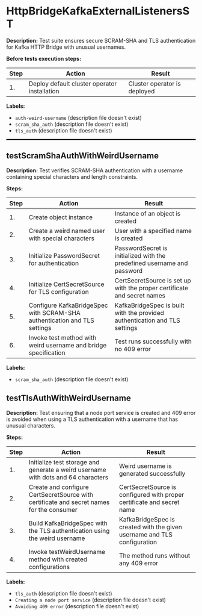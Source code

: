 # HttpBridgeKafkaExternalListenersST

**Description:** Test suite ensures secure SCRAM-SHA and TLS authentication for Kafka HTTP Bridge with unusual usernames.

**Before tests execution steps:**

| Step | Action | Result |
| - | - | - |
| 1. | Deploy default cluster operator installation | Cluster operator is deployed |

**Labels:**

* `auth-weird-username` (description file doesn't exist)
* `scram_sha_auth` (description file doesn't exist)
* `tls_auth` (description file doesn't exist)

<hr style="border:1px solid">

## testScramShaAuthWithWeirdUsername

**Description:** Test verifies SCRAM-SHA authentication with a username containing special characters and length constraints.

**Steps:**

| Step | Action | Result |
| - | - | - |
| 1. | Create object instance | Instance of an object is created |
| 2. | Create a weird named user with special characters | User with a specified name is created |
| 3. | Initialize PasswordSecret for authentication | PasswordSecret is initialized with the predefined username and password |
| 4. | Initialize CertSecretSource for TLS configuration | CertSecretSource is set up with the proper certificate and secret names |
| 5. | Configure KafkaBridgeSpec with SCRAM-SHA authentication and TLS settings | KafkaBridgeSpec is built with the provided authentication and TLS settings |
| 6. | Invoke test method with weird username and bridge specification | Test runs successfully with no 409 error |

**Labels:**

* `scram_sha_auth` (description file doesn't exist)


## testTlsAuthWithWeirdUsername

**Description:** Test ensuring that a node port service is created and 409 error is avoided when using a TLS authentication with a username that has unusual characters.

**Steps:**

| Step | Action | Result |
| - | - | - |
| 1. | Initialize test storage and generate a weird username with dots and 64 characters | Weird username is generated successfully |
| 2. | Create and configure CertSecretSource with certificate and secret names for the consumer | CertSecretSource is configured with proper certificate and secret name |
| 3. | Build KafkaBridgeSpec with the TLS authentication using the weird username | KafkaBridgeSpec is created with the given username and TLS configuration |
| 4. | Invoke testWeirdUsername method with created configurations | The method runs without any 409 error |

**Labels:**

* `tls_auth` (description file doesn't exist)
* `Creating a node port service` (description file doesn't exist)
* `Avoiding 409 error` (description file doesn't exist)


